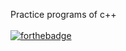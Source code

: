 Practice programs of c++ <br><br>
[![forthebadge](https://forthebadge.com/images/badges/made-with-c-plus-plus.svg)](https://forthebadge.com)
